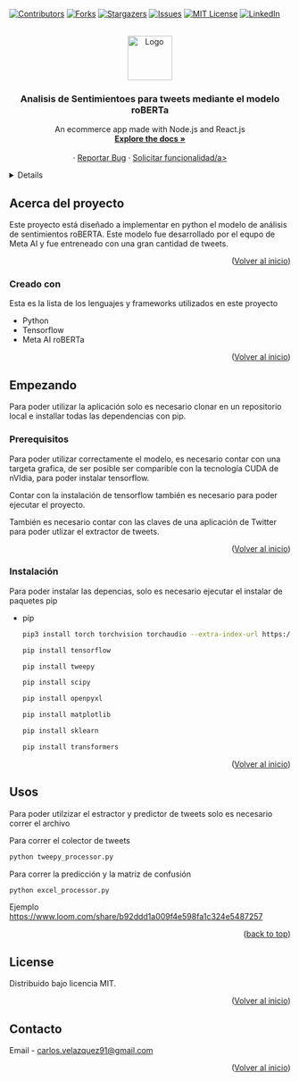 <a name="readme-top"></a>
[![Contributors][contributors-shield]][contributors-url]
[![Forks][forks-shield]][forks-url]
[![Stargazers][stars-shield]][stars-url]
[![Issues][issues-shield]][issues-url]
[![MIT License][license-shield]][license-url]
[![LinkedIn][linkedin-shield]][linkedin-url]

<!-- PROJECT LOGO -->
<br />
<div align="center">
  <a href="https://github.com/tyesh/roberta_final_project">
    <img src="https://upload.wikimedia.org/wikipedia/commons/a/a7/React-icon.svg" alt="Logo" width="80" height="80">
  </a>

  <h3 align="center">Analisis de Sentimientoes para tweets mediante el modelo roBERTa</h3>

  <p align="center">
    An ecommerce app made with Node.js and React.js
    <br />
    <a href="https://github.com/tyesh/roberta_final_project"><strong>Explore the docs »</strong></a>
    <br />
    <br />
    ·
    <a href="https://github.com/tyesh/roberta_final_project/issues">Reportar Bug</a>
    ·
    <a href="https://github.com/tyesh/roberta_final_project/issues">Solicitar funcionalidad/a>
  </p>
</div>

<!-- TABLE OF CONTENTS -->
<details>
  <summary>Table of Contents</summary>
  <ol>
    <li>
      <a href="#acerca-del-proyecto">Acerca del protecto</a>
      <ul>
        <li><a href="#creado-con">Creado con</a></li>
      </ul>
    </li>
    <li>
      <a href="#empezando">Empezando</a>
      <ul>
        <li><a href="#Prerequisitos">Prerequisitos</a></li>
        <li><a href="#instalación">Instalación</a></li>
      </ul>
    </li>
    <li><a href="#usos">Usos</a></li>
    <li><a href="#licencia">Licencia</a></li>
    <li><a href="#contacto">Contacto</a></li>
  </ol>
</details>

<!-- ABOUT THE PROJECT -->
## Acerca del proyecto
Este proyecto está diseñado a implementar en python el modelo de análisis de sentimientos roBERTA. Este modelo fue desarrollado por el equpo de Meta AI y fue entreneado con una gran cantidad de tweets.

<p align="right">(<a href="#readme-top">Volver al inicio</a>)</p>

### Creado con

Esta es la lista de los lenguajes y frameworks utilizados en este proyecto

* Python
* Tensorflow
* Meta AI roBERTa

<p align="right">(<a href="#readme-top">Volver al inicio</a>)</p>

<!-- GETTING STARTED -->
## Empezando
Para poder utilizar la aplicación solo es necesario clonar en un repositorio local e installar todas las dependencias con pip.

### Prerequisitos

Para poder utilizar correctamente el modelo, es necesario contar con una targeta grafica, de ser posible ser comparible con la tecnología CUDA de nVIdia, para poder instalar tensorflow.

Contar con la instalación de tensorflow también es necesario para poder ejecutar el proyecto.

También es necesario contar con las claves de una aplicación de Twitter para poder utlizar el extractor de tweets.

<p align="right">(<a href="#readme-top">Volver al inicio</a>)</p>

### Instalación

Para poder instalar las depencias, solo es necesario ejecutar el instalar de paquetes pip
* pip
  ```sh
  pip3 install torch torchvision torchaudio --extra-index-url https://download.pytorch.org/whl/cu116
   ```
   ```sh
  pip install tensorflow
   ```
   
   ```sh
  pip install tweepy
   ```
   
   ```sh
  pip install scipy
   ```
   
   ```sh
  pip install openpyxl 
   ```
   
   ```sh
  pip install matplotlib 
   ```
   
    ```sh
  pip install sklearn 
   ```   
   
   ```sh
  pip install transformers 
   ```
   
   

<p align="right">(<a href="#readme-top">Volver al inicio</a>)</p>

<!-- USAGE EXAMPLES -->
## Usos

Para poder utilzizar el estractor y predictor de tweets solo es necesario correr el archivo 

Para correr el colector de tweets
   ```sh
   python tweepy_processor.py
   ```

Para correr la predicción y la matriz de confusión
   ```sh
   python excel_processor.py
   ```
   
Ejemplo https://www.loom.com/share/b92ddd1a009f4e598fa1c324e5487257

<p align="right">(<a href="#readme-top">back to top</a>)</p>

<!-- LICENSE -->
## License

Distribuido bajo licencia MIT. 

<p align="right">(<a href="#readme-top">Volver al inicio</a>)</p>

<!-- Contacto -->
## Contacto

Email - carlos.velazquez91@gmail.com

<p align="right">(<a href="#readme-top">Volver al inicio</a>)</p>

<!-- MARKDOWN LINKS & IMAGES -->
<!-- https://www.markdownguide.org/basic-syntax/#reference-style-links -->
[contributors-shield]: https://img.shields.io/github/contributors/tyesh/roberta_final_project.svg?style=for-the-badge
[contributors-url]: https://github.com/tyesh/roberta_final_project/graphs/contributors
[forks-shield]: https://img.shields.io/github/forks/tyesh/roberta_final_project.svg?style=for-the-badge
[forks-url]: https://github.com/tyesh/roberta_final_project/network/members
[stars-shield]: https://img.shields.io/github/stars/tyesh/roberta_final_project.svg?style=for-the-badge
[stars-url]: https://github.com/tyesh/roberta_final_project/stargazers
[issues-shield]: https://img.shields.io/github/issues/tyesh/roberta_final_project.svg?style=for-the-badge
[issues-url]: https://github.com/tyesh/roberta_final_project/issues
[license-shield]: https://img.shields.io/github/license/tyesh/roberta_final_project.svg?style=for-the-badge
[license-url]: https://github.com/tyesh/roberta_final_project/blob/master/LICENSE.txt
[linkedin-shield]: https://img.shields.io/badge/-LinkedIn-black.svg?style=for-the-badge&logo=linkedin&colorB=555
[linkedin-url]: https://www.linkedin.com/in/carlos-velazquez-94760694/
[product-screenshot]: images/screenshot.png
[Next.js]: https://img.shields.io/badge/next.js-000000?style=for-the-badge&logo=nextdotjs&logoColor=white
[Next-url]: https://nextjs.org/
[React.js]: https://img.shields.io/badge/React-20232A?style=for-the-badge&logo=react&logoColor=61DAFB
[React-url]: https://reactjs.org/
[Vue.js]: https://img.shields.io/badge/Vue.js-35495E?style=for-the-badge&logo=vuedotjs&logoColor=4FC08D
[Vue-url]: https://vuejs.org/
[Angular.io]: https://img.shields.io/badge/Angular-DD0031?style=for-the-badge&logo=angular&logoColor=white
[Angular-url]: https://angular.io/
[Svelte.dev]: https://img.shields.io/badge/Svelte-4A4A55?style=for-the-badge&logo=svelte&logoColor=FF3E00
[Svelte-url]: https://svelte.dev/
[Laravel.com]: https://img.shields.io/badge/Laravel-FF2D20?style=for-the-badge&logo=laravel&logoColor=white
[Laravel-url]: https://laravel.com
[Bootstrap.com]: https://img.shields.io/badge/Bootstrap-563D7C?style=for-the-badge&logo=bootstrap&logoColor=white
[Bootstrap-url]: https://getbootstrap.com
[Node.js]: https://img.shields.io/badge/Node.JS-2c3e50?style=for-the-badge&logo=nodedotjs&logoColor=white+
[Node-url]: https://nodejs.org/
[Bootstrap.com]: https://img.shields.io/badge/Bootstrap-563D7C?style=for-the-badge&logo=bootstrap&logoColor=white
[Bootstrap-url]: https://getbootstrap.com
[JQuery.com]: https://img.shields.io/badge/jQuery-0769AD?style=for-the-badge&logo=jquery&logoColor=white
[JQuery-url]: https://jquery.com 
[MongoDB]: https://img.shields.io/badge/MongoDB-27ae60?style=for-the-badge&logo=mongodb&logoColor=white
[MongoDB-url]: https://www.mongodb.com/
